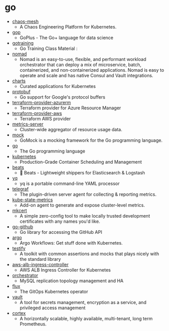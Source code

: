 # go
- [chaos-mesh](https://github.com/chaos-mesh/chaos-mesh)
  - A Chaos Engineering Platform for Kubernetes.
- [gop](https://github.com/goplus/gop)
  - GoPlus - The Go+ language for data science
- [gotraining](https://github.com/ardanlabs/gotraining)
  - Go Training Class Material :
- [nomad](https://github.com/hashicorp/nomad)
  - Nomad is an easy-to-use, flexible, and performant workload orchestrator that can deploy a mix of microservice, batch, containerized, and non-containerized applications. Nomad is easy to operate and scale and has native Consul and Vault integrations.
- [charts](https://github.com/helm/charts)
  - Curated applications for Kubernetes
- [protobuf](https://github.com/golang/protobuf)
  - Go support for Google's protocol buffers
- [terraform-provider-azurerm](https://github.com/terraform-providers/terraform-provider-azurerm)
  - Terraform provider for Azure Resource Manager
- [terraform-provider-aws](https://github.com/terraform-providers/terraform-provider-aws)
  - Terraform AWS provider
- [metrics-server](https://github.com/kubernetes-sigs/metrics-server)
  - Cluster-wide aggregator of resource usage data.
- [mock](https://github.com/golang/mock)
  - GoMock is a mocking framework for the Go programming language.
- [go](https://github.com/golang/go)
  - The Go programming language
- [kubernetes](https://github.com/kubernetes/kubernetes)
  - Production-Grade Container Scheduling and Management
- [beats](https://github.com/elastic/beats)
  - 🐠 Beats - Lightweight shippers for Elasticsearch & Logstash
- [yq](https://github.com/mikefarah/yq)
  - yq is a portable command-line YAML processor
- [telegraf](https://github.com/influxdata/telegraf)
  - The plugin-driven server agent for collecting & reporting metrics.
- [kube-state-metrics](https://github.com/kubernetes/kube-state-metrics)
  - Add-on agent to generate and expose cluster-level metrics.
- [mkcert](https://github.com/FiloSottile/mkcert)
  - A simple zero-config tool to make locally trusted development certificates with any names you'd like.
- [go-github](https://github.com/google/go-github)
  - Go library for accessing the GitHub API
- [argo](https://github.com/argoproj/argo)
  - Argo Workflows: Get stuff done with Kubernetes.
- [testify](https://github.com/stretchr/testify)
  - A toolkit with common assertions and mocks that plays nicely with the standard library
- [aws-alb-ingress-controller](https://github.com/kubernetes-sigs/aws-alb-ingress-controller)
  - AWS ALB Ingress Controller for Kubernetes
- [orchestrator](https://github.com/openark/orchestrator)
  - MySQL replication topology management and HA
- [flux](https://github.com/fluxcd/flux)
  - The GitOps Kubernetes operator
- [vault](https://github.com/hashicorp/vault)
  - A tool for secrets management, encryption as a service, and privileged access management
- [cortex](https://github.com/cortexproject/cortex)
  - A horizontally scalable, highly available, multi-tenant, long term Prometheus.
